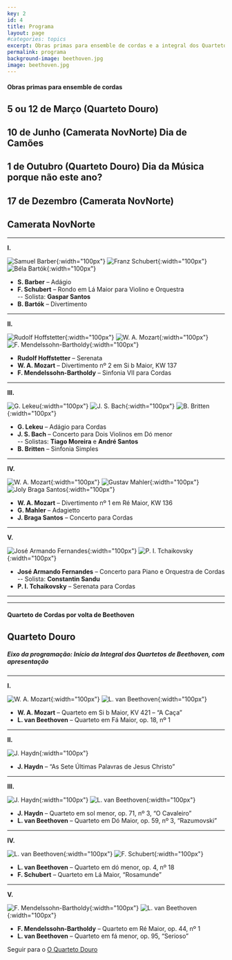 ```yaml
---
key: 2
id: 4
title: Programa
layout: page
#categories: topics
excerpt: Obras primas para ensemble de cordas e a integral dos Quartetos de cordas de Ludwig van Beethoven
permalink: programa
background-image: beethoven.jpg
image: beethoven.jpg
---
```

#### Obras primas para ensemble de cordas

## 5 ou 12 de Março (Quarteto Douro)
## 10 de Junho (Camerata NovNorte) Dia de Camões
## 1 de Outubro (Quarteto Douro) Dia da Música **porque não este ano?**
## 17 de Dezembro (Camerata NovNorte)

## Camerata NovNorte
---

**I.**  

![Samuel Barber](https://media.npr.org/assets/music/specials/barber_100/barberbio-0c23dece6c64b7d2b020008d72aae58c0dcf5a8d-s300-c85.jpg){:width="100px"}
![Franz Schubert](https://upload.wikimedia.org/wikipedia/commons/f/fb/Franz_Schubert_by_Wilhelm_August_Rieder.jpeg){:width="100px"}
![Béla Bartók](https://upload.wikimedia.org/wikipedia/commons/6/66/Bart%C3%B3k_B%C3%A9la_1927.jpg){:width="100px"}

- **S. Barber** – Adágio   
- **F. Schubert** – Rondo em Lá Maior para Violino e Orquestra  
-- Solista: **Gaspar Santos**   
- **B. Bartók** – Divertimento

---

**II.**  

![Rudolf Hoffstetter](https://lastfm-img2.akamaized.net/i/u/avatar300s/e53495a4ab8441a985ce98b87b934488.jpg){:width="100px"}
![W. A. Mozart](https://www.wien.info/media/images/mozart-gemaelde-von-barbara-krafft-3to2.jpeg){:width="100px"}
![F. Mendelssohn-Bartholdy](https://i.ytimg.com/vi/Vnh7gO95yIk/maxresdefault.jpg){:width="100px"}

- **Rudolf Hoffstetter** – Serenata   
- **W. A. Mozart** – Divertimento nº 2 em Si b Maior, KW 137   
- **F. Mendelssohn-Bartholdy** – Sinfonia VII para Cordas

---

**III.**    

![G. Lekeu](https://upload.wikimedia.org/wikipedia/commons/e/e6/Guillaume_Lekeu_ca._1886.jpg){:width="100px"}
![J. S. Bach](https://upload.wikimedia.org/wikipedia/commons/6/6a/Johann_Sebastian_Bach.jpg){:width="100px"}
![B. Britten](http://www.aspenmusicfestival.com/images/uploads/generic/britten.jpg){:width="100px"}

- **G. Lekeu** – Adágio para Cordas   
- **J. S. Bach** – Concerto para Dois Violinos em Dó menor   
-- Solistas: **Tiago Moreira** e **André Santos**   
- **B. Britten** – Sinfonia Simples

---

**IV.**    

![W. A. Mozart](https://www.wien.info/media/images/mozart-gemaelde-von-barbara-krafft-3to2.jpeg){:width="100px"}
![Gustav Mahler](https://upload.wikimedia.org/wikipedia/commons/0/06/Photo_of_Gustav_Mahler_by_Moritz_N%C3%A4hr_01.jpg){:width="100px"}
![Joly Braga Santos](http://www.casadamusica.com/ImageGen.ashx?image=/media/2321519/joly_braga_santos1.jpg){:width="100px"}

- **W. A. Mozart** – Divertimento nº 1 em Ré Maior, KW 136   
- **G. Mahler** – Adagietto   
- **J. Braga Santos** – Concerto para Cordas

---

**V.**    

![José Armando Fernandes](https://i.ytimg.com/vi/h72FRwZNYHo/hqdefault.jpg){:width="100px"}
![P. I. Tchaikovsky](https://www.biography.com/.image/t_share/MTE5NTU2MzE2Mzg0OTUzODY3/piotr-ilyich-tchaikovsky-9503375-1-402.jpg){:width="100px"}

- **José Armando Fernandes** – Concerto para Piano e Orquestra de Cordas  
-- Solista: **Constantin Sandu**
- **P. I. Tchaikovsky** – Serenata para Cordas

---
---

#### Quarteto de Cordas por volta de Beethoven

## Quarteto Douro

##### Eixo da programação: Início da Integral dos Quartetos de Beethoven, com apresentação
---


**I.**

![W. A. Mozart](https://www.wien.info/media/images/mozart-gemaelde-von-barbara-krafft-3to2.jpeg){:width="100px"}
![L. van Beethoven](https://upload.wikimedia.org/wikipedia/commons/thumb/6/6f/Beethoven.jpg/1200px-Beethoven.jpg){:width="100px"}

- **W. A. Mozart** – Quarteto em Si b Maior, KV 421 – “A Caça”
- **L. van Beethoven** – Quarteto em Fá Maior, op. 18, nº 1

---

**II.**

![J. Haydn](https://upload.wikimedia.org/wikipedia/commons/0/05/Joseph_Haydn.jpg){:width="100px"}

- **J. Haydn** – “As Sete Últimas Palavras de Jesus Christo”

---

**III.**

![J. Haydn](https://upload.wikimedia.org/wikipedia/commons/0/05/Joseph_Haydn.jpg){:width="100px"}
![L. van Beethoven](https://upload.wikimedia.org/wikipedia/commons/thumb/6/6f/Beethoven.jpg/1200px-Beethoven.jpg){:width="100px"}

- **J. Haydn** – Quarteto em sol menor, op. 71, nº 3, “O Cavaleiro”
- **L. van Beethoven** – Quarteto em Dó Maior, op. 59, nº 3, “Razumovski”

---

**IV.**

![L. van Beethoven](https://upload.wikimedia.org/wikipedia/commons/thumb/6/6f/Beethoven.jpg/1200px-Beethoven.jpg){:width="100px"}
![F. Schubert](https://upload.wikimedia.org/wikipedia/commons/thumb/0/0d/Franz_Schubert_by_Wilhelm_August_Rieder_1875.jpg/220px-Franz_Schubert_by_Wilhelm_August_Rieder_1875.jpg){:width="100px"}

- **L. van Beethoven** – Quarteto em dó menor, op. 4, nº 18
- **F. Schubert** – Quarteto em Lá Maior, “Rosamunde”

---

**V.**

![F. Mendelssohn-Bartholdy](https://i.ytimg.com/vi/Vnh7gO95yIk/maxresdefault.jpg){:width="100px"}
![L. van Beethoven](https://upload.wikimedia.org/wikipedia/commons/thumb/6/6f/Beethoven.jpg/1200px-Beethoven.jpg){:width="100px"}

- **F. Mendelssohn-Bartholdy** – Quarteto em Ré Maior, op. 44, nº 1
- **L. van Beethoven** – Quarteto em fá menor, op. 95, “Serioso”
  
  
Seguir para o [O Quarteto Douro](/quarteto-douro)
